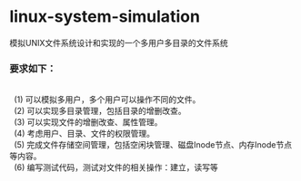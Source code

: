 # linux-system-simulation
模拟UNIX文件系统设计和实现的一个多用户多目录的文件系统

### 要求如下：
<br>
&nbsp;&nbsp;(1)	可以模拟多用户，多个用户可以操作不同的文件。<br>
&nbsp;&nbsp;(2)	可以实现多目录管理，包括目录的增删改查。<br>
&nbsp;&nbsp;(3)	可以实现文件的增删改查、属性管理。<br>
&nbsp;&nbsp;(4)	考虑用户、目录、文件的权限管理。<br>
&nbsp;&nbsp;(5)	完成文件存储空间管理，包括空闲块管理、磁盘Inode节点、内存Inode节点等内容。<br>
&nbsp;&nbsp;(6)	编写测试代码，测试对文件的相关操作：建立，读写等<br>
